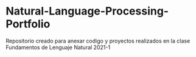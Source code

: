 # Natural-Language-Processing-Portfolio

Repositorio creado para anexar codigo y proyectos realizados en la clase Fundamentos de Lenguaje Natural 2021-1
